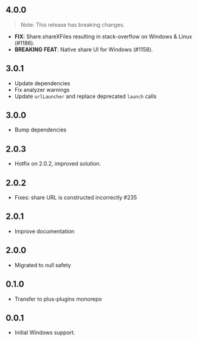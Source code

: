 ## 4.0.0

> Note: This release has breaking changes.

 - **FIX**: Share.shareXFiles resulting in stack-overflow on Windows & Linux (#1186).
 - **BREAKING** **FEAT**: Native share UI for Windows (#1158).

## 3.0.1

- Update dependencies
- Fix analyzer warnings
- Update `urlLauncher` and replace deprecated `launch` calls

## 3.0.0

- Bump dependencies

## 2.0.3

- Hotfix on 2.0.2, improved solution.

## 2.0.2

- Fixes: share URL is constructed incorrectly #235

## 2.0.1

- Improve documentation

## 2.0.0

- Migrated to null safety

## 0.1.0

- Transfer to plus-plugins monorepo

## 0.0.1

- Initial Windows support.
